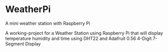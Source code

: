 # WeatherPi
A mini weather station with Raspberry Pi

A working-project for a Weather Station using Raspberry Pi that will display temperature humidity and time using DHT22 and Adafruit 0.56 4-Digit 7-Segment Display
